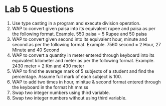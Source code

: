 # Lab 5 Questions

1. Use type casting in a program and execute division operation.
2. WAP to convert given paisa into its equivalent rupee and paisa as per the following format.
   Example. 550 paisa = 5 Rupee and 50 paisa
3. WAP to convert given second into its equivalent hour, minute and second as per the following
   format. Example. 7560 second = 2 Hour, 27 Minute and 40 Second
4. WAP to convert a quantity in meter entered through keyboard into its equivalent kilometer and
   meter as per the following format. Example. 2430 meter = 2 Km and 430 meter
5. WAP to find the average mark of 5 subjects of a student and find the percentage. Assume full mark of each subject is 100.
6. WAP to add two times in hour, minitue & second format entered through the keyboard in the format hh:mm:ss
7. Swap two integer numbers using third variable.
8. Swap two integer numbers without using third variable.
